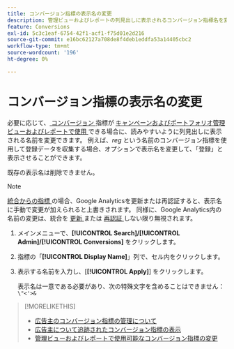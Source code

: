 ```yaml
---
title: コンバージョン指標の表示名の変更
description: 管理ビューおよびレポートの列見出しに表示されるコンバージョン指標名を変更する方法を説明します。
feature: Conversions
exl-id: 5c3c1eaf-6754-42f1-acf1-f75d01e2d216
source-git-commit: e16bc62127a708de8f4deb1eddfa53a14405cbc2
workflow-type: tm+mt
source-wordcount: '196'
ht-degree: 0%

---
```


# コンバージョン指標の表示名の変更

必要に応じて、[ コンバージョン ](/help/search-social-commerce/glossary.md#c-d) 指標が [ キャンペーンおよびポートフォリオ管理ビューおよびレポートで使用 ](conversion-metric-edit-available.md) できる場合に、読みやすいように列見出しに表示される名前を変更できます。 例えば、*reg* という名前のコンバージョン指標を使用して登録データを収集する場合、オプションで表示名を変更して、「登録」と表示させることができます。

既存の表示名は削除できません。

>[!NOTE]
>
>[ 統合からの指標 ](/help/search-social-commerce/admin/data-sources/data-source-about.md) の場合、Google Analyticsを更新または再認証すると、表示名に手動で変更が加えられると上書きされます。 同様に、Google Analytics内の名前の変更は、統合を [ 更新 ](/help/search-social-commerce/admin/data-sources/data-source-edit.md) または [ 再認証 ](/help/search-social-commerce/admin/data-sources/data-source-reauthenticate.md) しない限り無視されます。

1. メインメニューで、**[!UICONTROL Search]/[!UICONTROL Admin]/[!UICONTROL Conversions]** をクリックします。

1. 指標の「**[!UICONTROL Display Name]**」列で、セル内をクリックします。

1. 表示する名前を入力し、[**[!UICONTROL Apply]**] をクリックします。

   表示名は一意である必要があり、次の特殊文字を含めることはできません：`\"<'>&`

>[!MORELIKETHIS]
>
>* [ 広告主のコンバージョン指標の管理について ](conversion-metric-about.md)
>* [ 広告主について追跡されたコンバージョン指標の表示 ](conversion-metric-view-tracked.md)
>* [ 管理ビューおよびレポートで使用可能なコンバージョン指標の変更 ](conversion-metric-edit-available.md)
